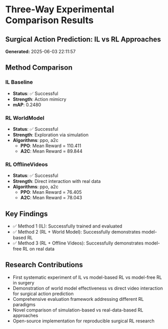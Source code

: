 # Three-Way Experimental Comparison Results
## Surgical Action Prediction: IL vs RL Approaches
**Generated:** 2025-06-03 22:11:57

## Method Comparison

### IL Baseline
- **Status**: ✅ Successful
- **Strength**: Action mimicry
- **mAP**: 0.2480

### RL WorldModel
- **Status**: ✅ Successful
- **Strength**: Exploration via simulation
- **Algorithms**: ppo, a2c
  - **PPO**: Mean Reward = 110.411
  - **A2C**: Mean Reward = 89.844

### RL OfflineVideos
- **Status**: ✅ Successful
- **Strength**: Direct interaction with real data
- **Algorithms**: ppo, a2c
  - **PPO**: Mean Reward = 76.405
  - **A2C**: Mean Reward = 78.043

## Key Findings

- ✅ Method 1 (IL): Successfully trained and evaluated
- ✅ Method 2 (RL + World Model): Successfully demonstrates model-based RL
- ✅ Method 3 (RL + Offline Videos): Successfully demonstrates model-free RL on real data

## Research Contributions

- First systematic experiment of IL vs model-based RL vs model-free RL in surgery
- Demonstration of world model effectiveness vs direct video interaction for surgical action prediction
- Comprehensive evaluation framework addressing different RL paradigms
- Novel comparison of simulation-based vs real-data-based RL approaches
- Open-source implementation for reproducible surgical RL research
